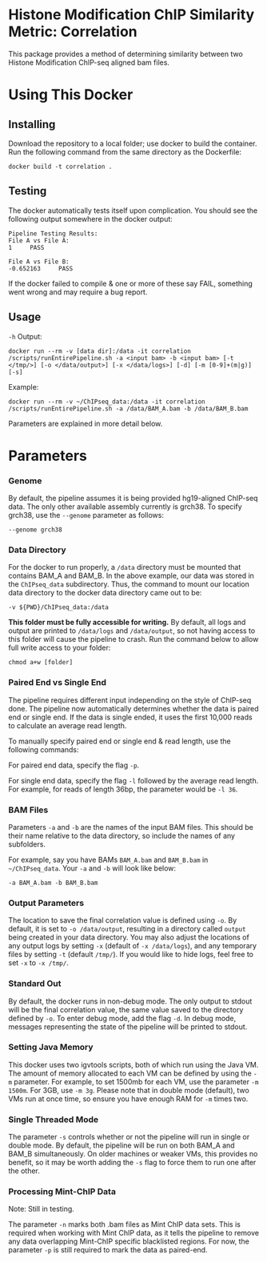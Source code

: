 # Histone Modification ChIP Similarity Metric: Correlation
This package provides a method of determining similarity between two Histone Modification ChIP-seq aligned bam files.

# Using This Docker
## Installing
Download the repository to a local folder; use docker to build the container. Run the following command from the same directory as the Dockerfile:
```
docker build -t correlation .
```

## Testing
The docker automatically tests itself upon complication. You should see the following output somewhere in the docker output:
```
Pipeline Testing Results:
File A vs File A:
1     PASS

File A vs File B:
-0.652163     PASS
```

If the docker failed to compile & one or more of these say FAIL, something went wrong and may require a bug report.

## Usage
`-h` Output:
```
docker run --rm -v [data dir]:/data -it correlation /scripts/runEntirePipeline.sh -a <input bam> -b <input bam> [-t </tmp/>] [-o </data/output>] [-x </data/logs>] [-d] [-m [0-9]+(m|g)] [-s]
```
Example:
```
docker run --rm -v ~/ChIPseq_data:/data -it correlation /scripts/runEntirePipeline.sh -a /data/BAM_A.bam -b /data/BAM_B.bam
```
Parameters are explained in more detail below.

# Parameters
### Genome
By default, the pipeline assumes it is being provided hg19-aligned ChIP-seq data. The only other available assembly currently is grch38. To specify grch38, use the `--genome` parameter as follows:
```
--genome grch38
```

### Data Directory
For the docker to run properly, a `/data` directory must be mounted that contains BAM_A and BAM_B. In the above example, our data was stored in the `ChIPseq_data` subdirectory. Thus, the command to mount our location data directory to the docker data directory came out to be:
```
-v ${PWD}/ChIPseq_data:/data
```
**This folder must be fully accessible for writing.** By default, all logs and output are printed to `/data/logs` and `/data/output`, so not having access to this folder will cause the pipeline to crash.
Run the command below to allow full write access to your folder:
```
chmod a+w [folder]
```

### Paired End vs Single End
The pipeline requires different input independing on the style of ChIP-seq done. The pipeline now automatically determines whether the data is paired end or single end. If the data is single ended, it uses the first 10,000 reads to calculate an average read length.

To manually specify paired end or single end & read length, use the following commands:

For paired end data, specify the flag `-p`.

For single end data, specify the flag `-l` followed by the average read length. For example, for reads of length 36bp, the parameter would be `-l 36`.

### BAM Files
Parameters `-a` and `-b` are the names of the input BAM files. This should be their name relative to the data directory, so include the names of any subfolders.

For example, say you have BAMs `BAM_A.bam` and `BAM_B.bam` in `~/ChIPseq_data`. Your `-a` and `-b` will look like below:
```
-a BAM_A.bam -b BAM_B.bam
```

### Output Parameters
The location to save the final correlation value is defined using `-o`. By default, it is set to `-o /data/output`, resulting in a directory called `output` being created in your data directory. You may also adjust the locations of any output logs by setting `-x` (default of `-x /data/logs`), and any temporary files by setting `-t` (default `/tmp/`). If you would like to hide logs, feel free to set `-x` to `-x /tmp/`.

### Standard Out
By default, the docker runs in non-debug mode. The only output to stdout will be the final correlation value, the same value saved to the directory defined by `-o`. To enter debug mode, add the flag `-d`. In debug mode, messages representing the state of the pipeline will be printed to stdout.

### Setting Java Memory
This docker uses two igvtools scripts, both of which run using the Java VM. The amount of memory allocated to each VM can be defined by using the `-m` parameter. For example, to set 1500mb for each VM, use the parameter `-m 1500m`. For 3GB, use `-m 3g`. Please note that in double mode (default), two VMs run at once time, so ensure you have enough RAM for `-m` times two.

### Single Threaded Mode
The parameter `-s` controls whether or not the pipeline will run in single or double mode. By default, the pipeline will be run on both BAM_A and BAM_B simultaneously. On older machines or weaker VMs, this provides no benefit, so it may be worth adding the `-s` flag to force them to run one after the other.

### Processing Mint-ChIP Data
Note: Still in testing.

The parameter `-n` marks both .bam files as Mint ChIP data sets. This is required when working with Mint ChIP data, as it tells the pipeline to remove any data overlapping Mint-ChIP specific blacklisted regions. For now, the parameter `-p` is still required to mark the data as paired-end.
